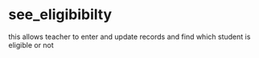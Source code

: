 # see_eligibibilty
this allows teacher to enter and update records and find which student is eligible or not 
